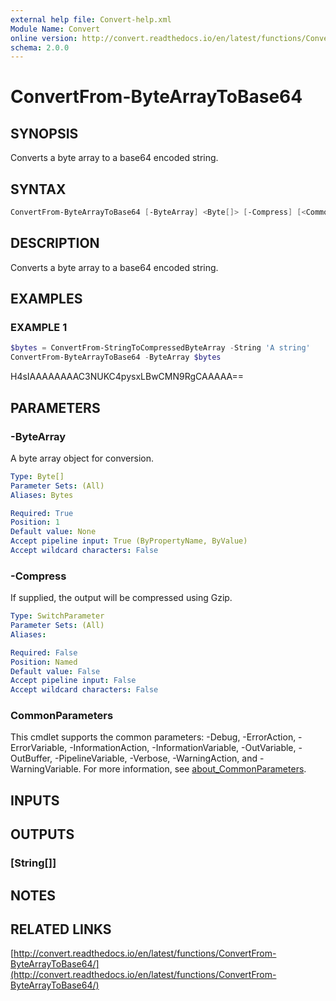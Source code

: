 ```yaml
---
external help file: Convert-help.xml
Module Name: Convert
online version: http://convert.readthedocs.io/en/latest/functions/ConvertFrom-ByteArrayToBase64/
schema: 2.0.0
---
```


# ConvertFrom-ByteArrayToBase64

## SYNOPSIS

Converts a byte array to a base64 encoded string.

## SYNTAX

```powershell
ConvertFrom-ByteArrayToBase64 [-ByteArray] <Byte[]> [-Compress] [<CommonParameters>]
```

## DESCRIPTION

Converts a byte array to a base64 encoded string.

## EXAMPLES

### EXAMPLE 1

```powershell
$bytes = ConvertFrom-StringToCompressedByteArray -String 'A string'
ConvertFrom-ByteArrayToBase64 -ByteArray $bytes
```

H4sIAAAAAAAAC3NUKC4pysxLBwCMN9RgCAAAAA==

## PARAMETERS

### -ByteArray

A byte array object for conversion.

```yaml
Type: Byte[]
Parameter Sets: (All)
Aliases: Bytes

Required: True
Position: 1
Default value: None
Accept pipeline input: True (ByPropertyName, ByValue)
Accept wildcard characters: False
```

### -Compress

If supplied, the output will be compressed using Gzip.

```yaml
Type: SwitchParameter
Parameter Sets: (All)
Aliases:

Required: False
Position: Named
Default value: False
Accept pipeline input: False
Accept wildcard characters: False
```

### CommonParameters

This cmdlet supports the common parameters: -Debug, -ErrorAction, -ErrorVariable, -InformationAction, -InformationVariable, -OutVariable, -OutBuffer, -PipelineVariable, -Verbose, -WarningAction, and -WarningVariable. For more information, see [about_CommonParameters](http://go.microsoft.com/fwlink/?LinkID=113216).

## INPUTS

## OUTPUTS

### [String[]]

## NOTES

## RELATED LINKS

[http://convert.readthedocs.io/en/latest/functions/ConvertFrom-ByteArrayToBase64/](http://convert.readthedocs.io/en/latest/functions/ConvertFrom-ByteArrayToBase64/)
